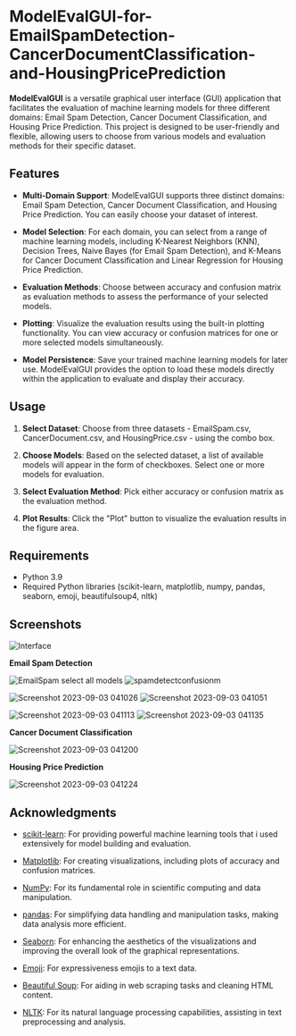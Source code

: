 # ModelEvalGUI-for-EmailSpamDetection-CancerDocumentClassification-and-HousingPricePrediction

**ModelEvalGUI** is a versatile graphical user interface (GUI) application that facilitates the evaluation of machine learning models for three different domains: Email Spam Detection, Cancer Document Classification, and Housing Price Prediction. This project is designed to be user-friendly and flexible, allowing users to choose from various models and evaluation methods for their specific dataset.

## Features

- **Multi-Domain Support**: ModelEvalGUI supports three distinct domains: Email Spam Detection, Cancer Document Classification, and Housing Price Prediction. You can easily choose your dataset of interest.

- **Model Selection**: For each domain, you can select from a range of machine learning models, including K-Nearest Neighbors (KNN), Decision Trees, Naive Bayes (for Email Spam Detection), and K-Means for Cancer Document Classification and Linear Regression for Housing Price Prediction.

- **Evaluation Methods**: Choose between accuracy and confusion matrix as evaluation methods to assess the performance of your selected models.

- **Plotting**: Visualize the evaluation results using the built-in plotting functionality. You can view accuracy or confusion matrices for one or more selected models simultaneously.

- **Model Persistence**: Save your trained machine learning models for later use. ModelEvalGUI provides the option to load these models directly within the application to evaluate and display their accuracy.

## Usage

1. **Select Dataset**: Choose from three datasets - EmailSpam.csv, CancerDocument.csv, and HousingPrice.csv - using the combo box.

2. **Choose Models**: Based on the selected dataset, a list of available models will appear in the form of checkboxes. Select one or more models for evaluation.

3. **Select Evaluation Method**: Pick either accuracy or confusion matrix as the evaluation method.

4. **Plot Results**: Click the "Plot" button to visualize the evaluation results in the figure area.


## Requirements

- Python 3.9
- Required Python libraries (scikit-learn, matplotlib, numpy, pandas, seaborn, emoji, beautifulsoup4, nltk)

## Screenshots

![Interface](https://github.com/sara-salah1/ModelEvalGUI-for-EmailSpamDetection-CancerDocumentClassification-and-HousingPricePrediction/assets/67710906/8fa260f3-af7c-4635-9fb1-a7acb971bcd5)

**Email Spam Detection**



![EmailSpam select all models](https://github.com/sara-salah1/ModelEvalGUI-for-EmailSpamDetection-CancerDocumentClassification-and-HousingPricePrediction/assets/67710906/5c690d2b-e653-4d51-88be-4ddb3ec8775f)
![spamdetectconfusionm](https://github.com/sara-salah1/ModelEvalGUI-for-EmailSpamDetection-CancerDocumentClassification-and-HousingPricePrediction/assets/67710906/cc74272c-7eca-4a20-b663-f98e1d7ffbde)

![Screenshot 2023-09-03 041026](https://github.com/sara-salah1/ModelEvalGUI-for-EmailSpamDetection-CancerDocumentClassification-and-HousingPricePrediction/assets/67710906/152f08e5-509d-4e4a-9ea8-8cb0960f9e41)
![Screenshot 2023-09-03 041051](https://github.com/sara-salah1/ModelEvalGUI-for-EmailSpamDetection-CancerDocumentClassification-and-HousingPricePrediction/assets/67710906/7f5affd8-bca4-4a3f-9353-7742fd326858)

![Screenshot 2023-09-03 041113](https://github.com/sara-salah1/ModelEvalGUI-for-EmailSpamDetection-CancerDocumentClassification-and-HousingPricePrediction/assets/67710906/f64c1314-50d3-4e5e-b399-7a07535f72c0)
![Screenshot 2023-09-03 041135](https://github.com/sara-salah1/ModelEvalGUI-for-EmailSpamDetection-CancerDocumentClassification-and-HousingPricePrediction/assets/67710906/81ab120e-6b00-48a3-8c2c-81c12804e89d)



**Cancer Document Classification**

![Screenshot 2023-09-03 041200](https://github.com/sara-salah1/ModelEvalGUI-for-EmailSpamDetection-CancerDocumentClassification-and-HousingPricePrediction/assets/67710906/eb15b9b0-b7e8-45e2-afed-5c06c03ab2c8)



**Housing Price Prediction**

![Screenshot 2023-09-03 041224](https://github.com/sara-salah1/ModelEvalGUI-for-EmailSpamDetection-CancerDocumentClassification-and-HousingPricePrediction/assets/67710906/e1d78152-7a77-43d9-b2a6-1dcecda06289)




## Acknowledgments


- [scikit-learn](https://scikit-learn.org/): For providing powerful machine learning tools that i used extensively for model building and evaluation.

- [Matplotlib](https://matplotlib.org/): For creating visualizations, including plots of accuracy and confusion matrices.

- [NumPy](https://numpy.org/): For its fundamental role in scientific computing and data manipulation.

- [pandas](https://pandas.pydata.org/): For simplifying data handling and manipulation tasks, making data analysis more efficient.

- [Seaborn](https://seaborn.pydata.org/): For enhancing the aesthetics of the visualizations and improving the overall look of the graphical representations.

- [Emoji](https://pypi.org/project/emoji/): For expressiveness emojis to a text data.

- [Beautiful Soup](https://www.crummy.com/software/BeautifulSoup/): For aiding in web scraping tasks and cleaning HTML content.

- [NLTK](https://www.nltk.org/): For its natural language processing capabilities, assisting in text preprocessing and analysis.

